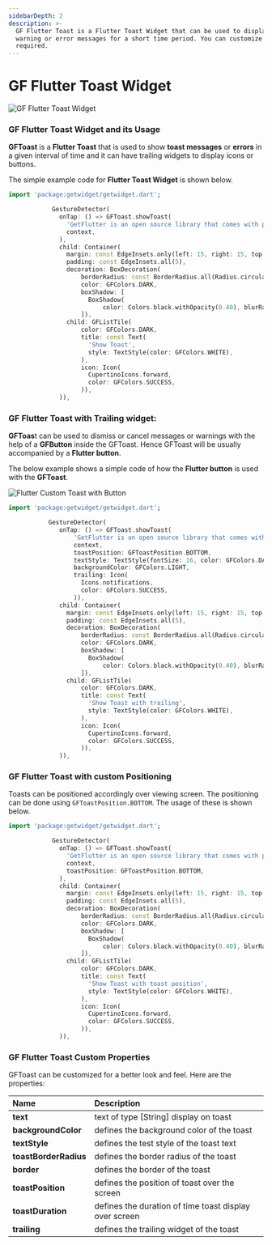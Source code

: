 ```yaml
---
sidebarDepth: 2
description: >-
  GF Flutter Toast is a Flutter Toast Widget that can be used to display quick
  warning or error messages for a short time period. You can customize it as
  required.
---
```


# GF Flutter Toast Widget

![GF Flutter Toast Widget](https://ik.imagekit.io/ionicfirebaseapp/getwidget/docs/tr:w-800,f-auto/Toasts_CjkhzUIzm.png)

### GF Flutter Toast Widget and its Usage

**GFToast** is a **Flutter Toast** that is used to show **toast messages** or **errors** in a given interval of time and it can have trailing widgets to display icons or buttons.

The simple example code for **Flutter Toast Widget** is shown below.

```dart
import 'package:getwidget/getwidget.dart';

            GestureDetector(
              onTap: () => GFToast.showToast(
                'GetFlutter is an open source library that comes with pre-build 1000+ UI components.',
                context,
              ),
              child: Container(
                margin: const EdgeInsets.only(left: 15, right: 15, top: 20),
                padding: const EdgeInsets.all(5),
                decoration: BoxDecoration(
                    borderRadius: const BorderRadius.all(Radius.circular(7)),
                    color: GFColors.DARK,
                    boxShadow: [
                      BoxShadow(
                          color: Colors.black.withOpacity(0.40), blurRadius: 5)
                    ]),
                child: GFListTile(
                    color: GFColors.DARK,
                    title: const Text(
                      'Show Toast',
                      style: TextStyle(color: GFColors.WHITE),
                    ),
                    icon: Icon(
                      CupertinoIcons.forward,
                      color: GFColors.SUCCESS,
                    )),
              )),
```

### GF Flutter Toast with Trailing widget:

**GFToas**t can be used to dismiss or cancel messages or warnings with the help of a **GFButton** inside the GFToast. Hence GFToast will be usually accompanied by a **Flutter button**.

The below example shows a simple code of how the **Flutter button** is used with the **GFToast**.

![Flutter Custom Toast with Button](https://ik.imagekit.io/ionicfirebaseapp/getwidget/docs/tr:w-800,f-auto/BAsic_toasts_3x_Jy51nVck_o.png)

```dart
import 'package:getwidget/getwidget.dart';

           GestureDetector(
              onTap: () => GFToast.showToast(
                  'GetFlutter is an open source library that comes with pre-build 1000+ UI components.',
                  context,
                  toastPosition: GFToastPosition.BOTTOM,
                  textStyle: TextStyle(fontSize: 16, color: GFColors.DARK),
                  backgroundColor: GFColors.LIGHT,
                  trailing: Icon(
                    Icons.notifications,
                    color: GFColors.SUCCESS,
                  )),
              child: Container(
                margin: const EdgeInsets.only(left: 15, right: 15, top: 20),
                padding: const EdgeInsets.all(5),
                decoration: BoxDecoration(
                    borderRadius: const BorderRadius.all(Radius.circular(7)),
                    color: GFColors.DARK,
                    boxShadow: [
                      BoxShadow(
                          color: Colors.black.withOpacity(0.40), blurRadius: 5)
                    ]),
                child: GFListTile(
                    color: GFColors.DARK,
                    title: const Text(
                      'Show Toast with trailing',
                      style: TextStyle(color: GFColors.WHITE),
                    ),
                    icon: Icon(
                      CupertinoIcons.forward,
                      color: GFColors.SUCCESS,
                    )),
              )),
```

### GF Flutter Toast with custom Positioning 

Toasts can be positioned accordingly over viewing screen. The positioning can be done using `GFToastPosition.BOTTOM`. The usage of these is shown below.

```dart
import 'package:getwidget/getwidget.dart';

            GestureDetector(
              onTap: () => GFToast.showToast(
                'GetFlutter is an open source library that comes with pre-build 1000+ UI components.',
                context,
                toastPosition: GFToastPosition.BOTTOM,
              ),
              child: Container(
                margin: const EdgeInsets.only(left: 15, right: 15, top: 20),
                padding: const EdgeInsets.all(5),
                decoration: BoxDecoration(
                    borderRadius: const BorderRadius.all(Radius.circular(7)),
                    color: GFColors.DARK,
                    boxShadow: [
                      BoxShadow(
                          color: Colors.black.withOpacity(0.40), blurRadius: 5)
                    ]),
                child: GFListTile(
                    color: GFColors.DARK,
                    title: const Text(
                      'Show Toast with toast position',
                      style: TextStyle(color: GFColors.WHITE),
                    ),
                    icon: Icon(
                      CupertinoIcons.forward,
                      color: GFColors.SUCCESS,
                    )),
              )),
```

### GF Flutter Toast Custom Properties

GFToast can be customized for a better look and feel. Here are the properties:

| Name  | Description |
| :--- | :--- |
| **text** | text of type \[String\] display on toast |
| **backgroundColor** | defines the background color of the toast |
| **textStyle** | defines the test style of the toast text |
| **toastBorderRadius** | defines the border radius of the toast |
| **border** | defines the border of the toast |
| **toastPosition** | defines the position of toast over the screen |
| **toastDuration** | defines the duration of time toast display over screen |
| **trailing** | defines the trailing widget of the toast |


